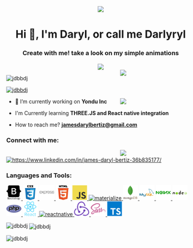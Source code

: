 <div align="center">
  <img src="https://user-images.githubusercontent.com/75722677/222571478-ec508760-2c27-4967-ae91-d8b72fba5f74.gif" width="600" />
</div>
<div align="center">
  <h1 align="center">Hi 👋, I'm Daryl, or call me Darlyryl</h1>
  <h3 align="center">Create with me! take a look on my simple animations</h3>
  <img align="center" width="200px" src="https://user-images.githubusercontent.com/75722677/222564628-cb47d30a-57ae-4cc8-8511-cac850d964aa.gif" >
</div>
<img align="right" width="200px" src="https://user-images.githubusercontent.com/75722677/222567320-eb8805e8-90dd-44fd-908d-99f57c43662f.gif" >
<p align="left"> <img src="https://komarev.com/ghpvc/?username=jdbbdj&label=Profile%20views&color=0e75b6&style=flat" alt="jdbbdj" /> </p>
<p align="left"> <a href="https://github.com/ryo-ma/github-profile-trophy"><img src="https://github-profile-trophy.vercel.app/?username=jdbbdj" alt="jdbbdj" /></a> </p>

<img align="right" width="200px" src="https://user-images.githubusercontent.com/75722677/222567311-354e7148-f356-46d6-9df9-75025e29fa08.gif" >

- 🔭 I’m currently working on **Yondu Inc**

- I'm Currently learning **THREE.JS and React native integration**

- How to reach me? **jamesdarylbertiz@gmail.com**



<h3 align="left">Connect with me:</h3>
<img align="right" width="200px" src="https://user-images.githubusercontent.com/75722677/222567304-70912a11-d782-4b6b-b753-76250b2815af.gif" >
<p align="left">
<a href="https://linkedin.com/in/https://www.linkedin.com/in/james-daryl-bertiz-36b835177/" target="blank"><img align="center" src="https://raw.githubusercontent.com/rahuldkjain/github-profile-readme-generator/master/src/images/icons/Social/linked-in-alt.svg" alt="https://www.linkedin.com/in/james-daryl-bertiz-36b835177/" height="30" width="40" /></a>
</p>

<h3 align="left">Languages and Tools:</h3>
<p align="left"> <a href="https://getbootstrap.com" target="_blank" rel="noreferrer"> <img src="https://raw.githubusercontent.com/devicons/devicon/master/icons/bootstrap/bootstrap-plain-wordmark.svg" alt="bootstrap" width="40" height="40"/> </a> <a href="https://www.w3schools.com/css/" target="_blank" rel="noreferrer"> <img src="https://raw.githubusercontent.com/devicons/devicon/master/icons/css3/css3-original-wordmark.svg" alt="css3" width="40" height="40"/> </a> <a href="https://expressjs.com" target="_blank" rel="noreferrer"> <img src="https://raw.githubusercontent.com/devicons/devicon/master/icons/express/express-original-wordmark.svg" alt="express" width="40" height="40"/> </a> <a href="https://www.w3.org/html/" target="_blank" rel="noreferrer"> <img src="https://raw.githubusercontent.com/devicons/devicon/master/icons/html5/html5-original-wordmark.svg" alt="html5" width="40" height="40"/> </a> <a href="https://developer.mozilla.org/en-US/docs/Web/JavaScript" target="_blank" rel="noreferrer"> <img src="https://raw.githubusercontent.com/devicons/devicon/master/icons/javascript/javascript-original.svg" alt="javascript" width="40" height="40"/> </a> <a href="https://materializecss.com/" target="_blank" rel="noreferrer"> <img src="https://raw.githubusercontent.com/prplx/svg-logos/5585531d45d294869c4eaab4d7cf2e9c167710a9/svg/materialize.svg" alt="materialize" width="40" height="40"/> </a> <a href="https://www.mongodb.com/" target="_blank" rel="noreferrer"> <img src="https://raw.githubusercontent.com/devicons/devicon/master/icons/mongodb/mongodb-original-wordmark.svg" alt="mongodb" width="40" height="40"/> </a> <a href="https://www.mysql.com/" target="_blank" rel="noreferrer"> <img src="https://raw.githubusercontent.com/devicons/devicon/master/icons/mysql/mysql-original-wordmark.svg" alt="mysql" width="40" height="40"/> </a> <a href="https://www.nginx.com" target="_blank" rel="noreferrer"> <img src="https://raw.githubusercontent.com/devicons/devicon/master/icons/nginx/nginx-original.svg" alt="nginx" width="40" height="40"/> </a> <a href="https://nodejs.org" target="_blank" rel="noreferrer"> <img src="https://raw.githubusercontent.com/devicons/devicon/master/icons/nodejs/nodejs-original-wordmark.svg" alt="nodejs" width="40" height="40"/> </a> <a href="https://www.php.net" target="_blank" rel="noreferrer"> <img src="https://raw.githubusercontent.com/devicons/devicon/master/icons/php/php-original.svg" alt="php" width="40" height="40"/> </a> <a href="https://reactjs.org/" target="_blank" rel="noreferrer"> <img src="https://raw.githubusercontent.com/devicons/devicon/master/icons/react/react-original-wordmark.svg" alt="react" width="40" height="40"/> </a> <a href="https://reactnative.dev/" target="_blank" rel="noreferrer"> <img src="https://reactnative.dev/img/header_logo.svg" alt="reactnative" width="40" height="40"/> </a> <a href="https://redux.js.org" target="_blank" rel="noreferrer"> <img src="https://raw.githubusercontent.com/devicons/devicon/master/icons/redux/redux-original.svg" alt="redux" width="40" height="40"/> </a> <a href="https://sass-lang.com" target="_blank" rel="noreferrer"> <img src="https://raw.githubusercontent.com/devicons/devicon/master/icons/sass/sass-original.svg" alt="sass" width="40" height="40"/> </a> <a href="https://www.typescriptlang.org/" target="_blank" rel="noreferrer"> <img src="https://raw.githubusercontent.com/devicons/devicon/master/icons/typescript/typescript-original.svg" alt="typescript" width="40" height="40"/> </a> </p>

<p><img align="left" src="https://github-readme-stats.vercel.app/api/top-langs?username=jdbbdj&show_icons=true&locale=en&layout=compact" alt="jdbbdj" /></p>

<p>&nbsp;<img align="center" src="https://github-readme-stats.vercel.app/api?username=jdbbdj&show_icons=true&locale=en" alt="jdbbdj" /></p>

<p><img align="center" src="https://github-readme-streak-stats.herokuapp.com/?user=jdbbdj&" alt="jdbbdj" /></p>
